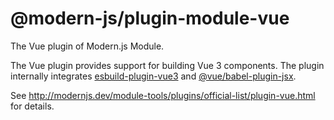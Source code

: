 # @modern-js/plugin-module-vue

The Vue plugin of Modern.js Module.

The Vue plugin provides support for building Vue 3 components. The plugin internally integrates [esbuild-plugin-vue3](https://github.com/pipe01/esbuild-plugin-vue3) and [@vue/babel-plugin-jsx](https://github.com/vuejs/babel-plugin-jsx).

See <http://modernjs.dev/module-tools/plugins/official-list/plugin-vue.html> for details.
